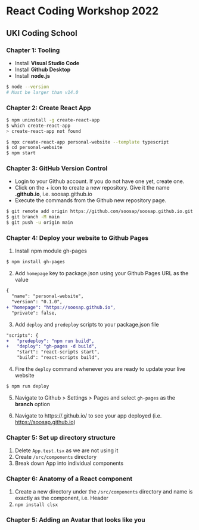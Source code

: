 # React Coding Workshop 2022
## UKI Coding School

### Chapter 1: Tooling

* Install **Visual Studio Code**
* Install **Github Desktop**
* Install **node.js**

```sh
$ node --version
# Must be larger than v14.0
```

### Chapter 2: Create React App

```sh
$ npm uninstall -g create-react-app
$ which create-react-app
> create-react-app not found

$ npx create-react-app personal-website --template typescript
$ cd personal-website
$ npm start
```

### Chapter 3: GitHub Version Control

* Login to your Github account. If you do not have one yet, create one.
* Click on the + icon to create a new repository. Give it the name **<username>.github.io**, i.e. soosap.github.io
* Execute the commands from the Github new repository page.

```sh
$ git remote add origin https://github.com/soosap/soosap.github.io.git
$ git branch -M main
$ git push -u origin main
```


### Chapter 4: Deploy your website to Github Pages

1. Install npm module gh-pages
```sh
$ npm install gh-pages
```

2. Add `homepage` key to package.json using your Github Pages URL as the value
```diff
{
  "name": "personal-website",
  "version": "0.1.0",
+ "homepage": "https://soosap.github.io",
  "private": false,
```

3. Add `deploy` and `predeploy` scripts to your package.json file
```diff
"scripts": {
+   "predeploy": "npm run build",
+   "deploy": "gh-pages -d build",
    "start": "react-scripts start",
    "build": "react-scripts build",
```

4. Fire the `deploy` command whenever you are ready to update your live website
```sh
$ npm run deploy
```

5. Navigate to Github > Settings > Pages and select `gh-pages` as the **branch** option

6. Navigate to https://<your-username>.github.io/ to see your app deployed (i.e. https://soosap.github.io)

### Chapter 5: Set up directory structure

1. Delete `App.test.tsx` as we are not using it
2. Create `/src/components` directory
3. Break down App into individual components

### Chapter 6: Anatomy of a React component

1. Create a new directory under the `/src/components` directory and name is exactly as the component, i.e. Header
2. `npm install clsx`


### Chapter 5: Adding an Avatar that looks like you




